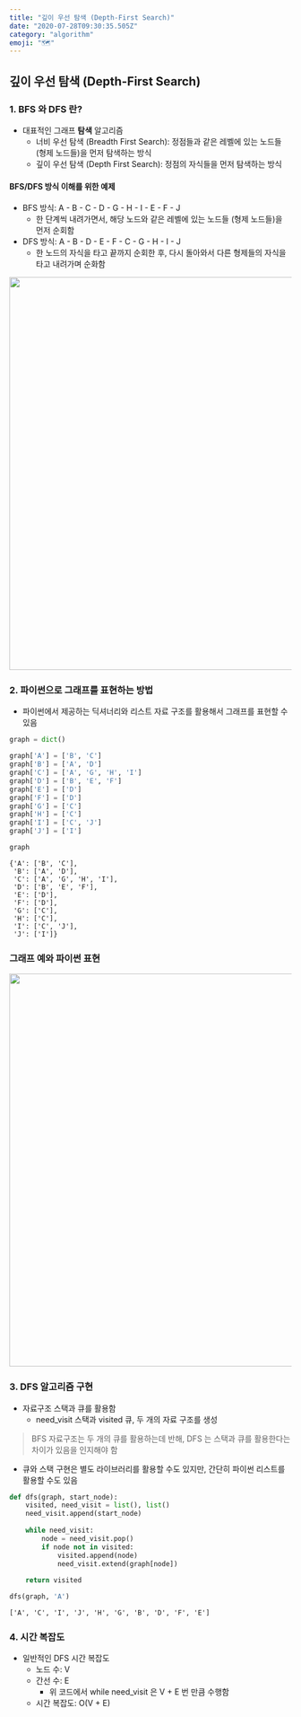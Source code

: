 ```yaml
---
title: "깊이 우선 탐색 (Depth-First Search)"
date: "2020-07-28T09:30:35.505Z"
category: "algorithm"
emoji: "🗺️"
---
```


## 깊이 우선 탐색 (Depth-First Search)

### 1. BFS 와 DFS 란?
* 대표적인 그래프 **탐색** 알고리즘
  - 너비 우선 탐색 (Breadth First Search): 정점들과 같은 레벨에 있는 노드들 (형제 노드들)을 먼저 탐색하는 방식
  - 깊이 우선 탐색 (Depth First Search): 정점의 자식들을 먼저 탐색하는 방식

#### BFS/DFS 방식 이해를 위한 예제
- BFS 방식: A - B - C - D - G - H - I - E - F - J 
  - 한 단계씩 내려가면서, 해당 노드와 같은 레벨에 있는 노드들 (형제 노드들)을 먼저 순회함
- DFS 방식: A - B - D - E - F - C - G - H - I - J 
  - 한 노드의 자식을 타고 끝까지 순회한 후, 다시 돌아와서 다른 형제들의 자식을 타고 내려가며 순화함

<img src="https://www.fun-coding.org/00_Images/BFSDFS.png" width=700>

### 2. 파이썬으로 그래프를 표현하는 방법
- 파이썬에서 제공하는 딕셔너리와 리스트 자료 구조를 활용해서 그래프를 표현할 수 있음


```python
graph = dict()

graph['A'] = ['B', 'C']
graph['B'] = ['A', 'D']
graph['C'] = ['A', 'G', 'H', 'I']
graph['D'] = ['B', 'E', 'F']
graph['E'] = ['D']
graph['F'] = ['D']
graph['G'] = ['C']
graph['H'] = ['C']
graph['I'] = ['C', 'J']
graph['J'] = ['I']
```


```python
graph
```


    {'A': ['B', 'C'],
     'B': ['A', 'D'],
     'C': ['A', 'G', 'H', 'I'],
     'D': ['B', 'E', 'F'],
     'E': ['D'],
     'F': ['D'],
     'G': ['C'],
     'H': ['C'],
     'I': ['C', 'J'],
     'J': ['I']}



### 그래프 예와 파이썬 표현
<img src="https://www.fun-coding.org/00_Images/dfsgraph.png" width=700>

### 3. DFS 알고리즘 구현

- 자료구조 스택과 큐를 활용함
  - need_visit 스택과 visited 큐, 두 개의 자료 구조를 생성

> BFS 자료구조는 두 개의 큐를 활용하는데 반해, DFS 는 스택과 큐를 활용한다는 차이가 있음을 인지해야 함

- 큐와 스택 구현은 별도 라이브러리를 활용할 수도 있지만, 간단히 파이썬 리스트를 활용할 수도 있음


```python
def dfs(graph, start_node):
    visited, need_visit = list(), list()
    need_visit.append(start_node)
    
    while need_visit:
        node = need_visit.pop()
        if node not in visited:
            visited.append(node)
            need_visit.extend(graph[node])
    
    return visited
```


```python
dfs(graph, 'A')
```


    ['A', 'C', 'I', 'J', 'H', 'G', 'B', 'D', 'F', 'E']

### 4. 시간 복잡도
- 일반적인 DFS 시간 복잡도
  - 노드 수: V
  - 간선 수: E
    - 위 코드에서 while need_visit 은 V + E 번 만큼 수행함
  - 시간 복잡도: O(V + E)
  
